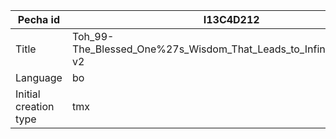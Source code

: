 |Pecha id | I13C4D212
| --- | --- 
|Title | Toh_99-The_Blessed_One%27s_Wisdom_That_Leads_to_Infinite_Certainty-v2 
|Language | bo
|Initial creation type | tmx